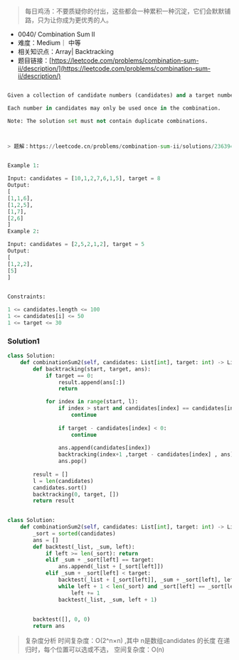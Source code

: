 > 每日鸡汤：不要质疑你的付出，这些都会一种累积一种沉淀，它们会默默铺路，只为让你成为更优秀的人。

* 0040/ Combination Sum II
* 难度：Medium｜ 中等
* 相关知识点：Array| Backtracking
* 题目链接：[https://leetcode.com/problems/combination-sum-ii/description/](https://leetcode.com/problems/combination-sum-ii/description/)

```python

Given a collection of candidate numbers (candidates) and a target number (target), find all unique combinations in candidates where the candidate numbers sum to target.

Each number in candidates may only be used once in the combination.

Note: The solution set must not contain duplicate combinations.



> 题解：https://leetcode.cn/problems/combination-sum-ii/solutions/2363941/40-zu-he-zong-he-iihui-su-qing-xi-tu-jie-7y8s/
 

Example 1:

Input: candidates = [10,1,2,7,6,1,5], target = 8
Output: 
[
[1,1,6],
[1,2,5],
[1,7],
[2,6]
]
Example 2:

Input: candidates = [2,5,2,1,2], target = 5
Output: 
[
[1,2,2],
[5]
]
 

Constraints:

1 <= candidates.length <= 100
1 <= candidates[i] <= 50
1 <= target <= 30

```

### Solution1
```python
class Solution:
    def combinationSum2(self, candidates: List[int], target: int) -> List[List[int]]:
        def backtracking(start, target, ans):
            if target == 0:
                result.append(ans[:])
                return 

            for index in range(start, l):
                if index > start and candidates[index] == candidates[index -1]:
                    continue
                
                if target - candidates[index] < 0:
                    continue
                
                ans.append(candidates[index])
                backtracking(index+1 ,target - candidates[index] , ans)
                ans.pop()
                
        result = []
        l = len(candidates)
        candidates.sort()
        backtracking(0, target, [])
        return result
        
```

```python
class Solution:
    def combinationSum2(self, candidates: List[int], target: int) -> List[List[int]]:
        _sort = sorted(candidates)
        ans = []
        def backtest(_list, _sum, left):
            if left >= len(_sort): return 
            elif _sum + _sort[left] == target:
                ans.append(_list + [_sort[left]])
            elif _sum + _sort[left] < target:
                backtest(_list + [_sort[left]], _sum + _sort[left], left + 1)
                while left + 1 < len(_sort) and _sort[left] == _sort[left + 1]:
                    left += 1
                backtest(_list, _sum, left + 1)
                
                
        backtest([], 0, 0)
        return ans
```
>复杂度分析
>时间复杂度：O(2^n×n) ,其中 n是数组candidates 的长度 在递归时，每个位置可以选或不选，
>空间复杂度：O(n)
